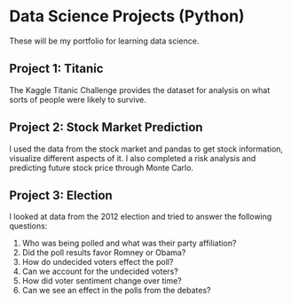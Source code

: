 # Data Science Projects (Python)
These will be my portfolio for learning data science.

## Project 1: Titanic
The Kaggle Titanic Challenge provides the dataset for analysis on what sorts of people were likely to survive. 

## Project 2: Stock Market Prediction
I used the data from the stock market and pandas to get stock information, visualize different aspects of it. I also completed a risk analysis and predicting future stock price through Monte Carlo.

## Project 3: Election
I looked at data from the 2012 election and tried to answer the following questions:

1.  Who was being polled and what was their party affiliation?
2. Did the poll results favor Romney or Obama?
3.  How do undecided voters effect the poll?
4. Can we account for the undecided voters?
5. How did voter sentiment change over time?
6. Can we see an effect in the polls from the debates?

